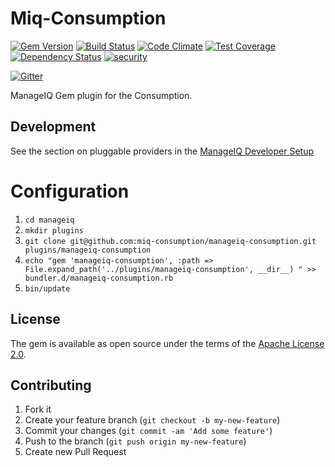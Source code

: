 # Miq-Consumption
[![Gem Version](https://badge.fury.io/rb/manageiq-consumption.svg)](https://badge.fury.io/rb/manageiq-consumption)
[![Build Status](https://travis-ci.org/miq-consumption/manageiq-consumption.svg)](https://travis-ci.org/miq-consumption/manageiq-consumption)
[![Code Climate](https://codeclimate.com/github/miq-consumption/manageiq-consumption.svg)](https://codeclimate.com/github/miq-consumption/manageiq-consumption)
[![Test Coverage](https://codeclimate.com/github/ManageIQ/manageiq-automation_engine/badges/coverage.svg)](https://codeclimate.com/github/ManageIQ/manageiq-automation_engine/coverage)
[![Dependency Status](https://gemnasium.com/badges/github.com/miq-consumption/manageiq-consumption.svg)](https://gemnasium.com/github.com/miq-consumption/manageiq-consumption)
[![security](https://hakiri.io/github/miq-consumption/manageiq-consumption/master.svg)](https://hakiri.io/github/miq-consumption/manageiq-consumption/master)

[![Gitter](https://badges.gitter.im/miq-consumption/manageiq-consumption.svg)](https://gitter.im/miq-consumption/manageiq-consumption?utm_source=badge&utm_medium=badge&utm_campaign=pr-badge)


ManageIQ Gem plugin for the Consumption.

## Development

See the section on pluggable providers in the [ManageIQ Developer Setup](http://manageiq.org/docs/guides/developer_setup)

# Configuration

1. `cd manageiq`
1. `mkdir plugins`
1. `git clone git@github.com:miq-consumption/manageiq-consumption.git plugins/manageiq-consumption`
1. `echo "gem 'manageiq-consumption', :path => File.expand_path('../plugins/manageiq-consumption', __dir__)
" >> bundler.d/manageiq-consumption.rb`
1. `bin/update`



## License

The gem is available as open source under the terms of the [Apache License 2.0](http://www.apache.org/licenses/LICENSE-2.0).

## Contributing

1. Fork it
2. Create your feature branch (`git checkout -b my-new-feature`)
3. Commit your changes (`git commit -am 'Add some feature'`)
4. Push to the branch (`git push origin my-new-feature`)
5. Create new Pull Request
